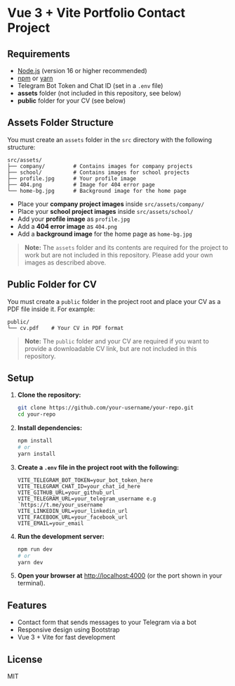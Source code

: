 # Vue 3 + Vite Portfolio Contact Project

## Requirements

- [Node.js](https://nodejs.org/) (version 16 or higher recommended)
- [npm](https://www.npmjs.com/) or [yarn](https://yarnpkg.com/)
- Telegram Bot Token and Chat ID (set in a `.env` file)
- **assets** folder (not included in this repository, see below)
- **public** folder for your CV (see below)

## Assets Folder Structure

You must create an `assets` folder in the `src` directory with the following structure:

```
src/assets/
├── company/         # Contains images for company projects
├── school/          # Contains images for school projects
├── profile.jpg      # Your profile image
├── 404.png          # Image for 404 error page
└── home-bg.jpg      # Background image for the home page
```

- Place your **company project images** inside `src/assets/company/`
- Place your **school project images** inside `src/assets/school/`
- Add your **profile image** as `profile.jpg`
- Add a **404 error image** as `404.png`
- Add a **background image** for the home page as `home-bg.jpg`

> **Note:** The `assets` folder and its contents are required for the project to work but are not included in this repository. Please add your own images as described above.

## Public Folder for CV

You must create a `public` folder in the project root and place your CV as a PDF file inside it. For example:

```
public/
└── cv.pdf    # Your CV in PDF format
```

> **Note:** The `public` folder and your CV are required if you want to provide a downloadable CV link, but are not included in this repository.

## Setup

1. **Clone the repository:**
   ```sh
   git clone https://github.com/your-username/your-repo.git
   cd your-repo
   ```

2. **Install dependencies:**
   ```sh
   npm install
   # or
   yarn install
   ```

3. **Create a `.env` file in the project root with the following:**
   ```
   VITE_TELEGRAM_BOT_TOKEN=your_bot_token_here
   VITE_TELEGRAM_CHAT_ID=your_chat_id_here
   VITE_GITHUB_URL=your_github_url
   VITE_TELEGRAM_URL=your_telegram_username e.g `https://t.me/your_username`
   VITE_LINKEDIN_URL=your_linkedin_url
   VITE_FACEBOOK_URL=your_facebook_url
   VITE_EMAIL=your_email
   ```

4. **Run the development server:**
   ```sh
   npm run dev
   # or
   yarn dev
   ```

5. **Open your browser at** [http://localhost:4000](http://localhost:4000) (or the port shown in your terminal).

## Features

- Contact form that sends messages to your Telegram via a bot
- Responsive design using Bootstrap
- Vue 3 + Vite for fast development

## License

MIT

